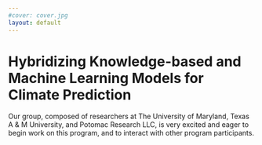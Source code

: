 ```yaml
---
#cover: cover.jpg
layout: default
---
```


# Hybridizing Knowledge-based and Machine Learning Models for Climate Prediction

Our group, composed of researchers at The University of Maryland, Texas A & M University, and Potomac Research LLC, is very excited and eager to begin work on this program, and to interact with other program participants.
